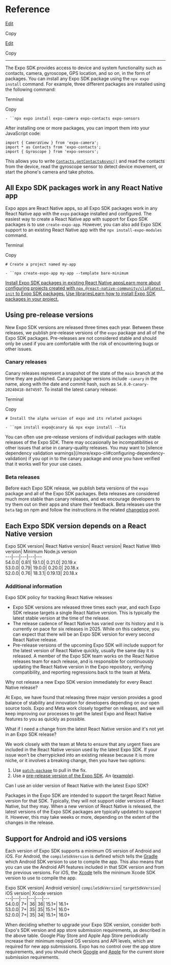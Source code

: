 # Reference

[Edit](https://github.com/expo/expo/edit/main/docs/pages/versions/v54.0.0/index.mdx)

Copy

[Edit](https://github.com/expo/expo/edit/main/docs/pages/versions/v54.0.0/index.mdx)

Copy

* * *

The Expo SDK provides access to device and system functionality such as
contacts, camera, gyroscope, GPS location, and so on, in the form of packages.
You can install any Expo SDK package using the `npx expo install` command. For
example, three different packages are installed using the following command:

Terminal

Copy

`- ``npx expo install expo-camera expo-contacts expo-sensors`

After installing one or more packages, you can import them into your
JavaScript code:

    
    
    import { CameraView } from 'expo-camera';
    import * as Contacts from 'expo-contacts';
    import { Gyroscope } from 'expo-sensors';
    

This allows you to write
[`Contacts.getContactsAsync()`](/versions/v54.0.0/sdk/contacts#contactsgetcontactsasynccontactquery)
and read the contacts from the device, read the gyroscope sensor to detect
device movement, or start the phone's camera and take photos.

## All Expo SDK packages work in any React Native app

Expo apps are React Native apps, so all Expo SDK packages work in any React
Native app with the `expo` package installed and configured. The easiest way
to create a React Native app with support for Expo SDK packages is to use
`create-expo-app`. However, you can also add Expo SDK support to an existing
React Native app with the `npx install-expo-modules` command.

Terminal

Copy

`# Create a project named my-app`

`- ``npx create-expo-app my-app --template bare-minimum`

[Install Expo SDK packages in existing React Native appsLearn more about
configuring projects created with `npx @react-native-community/cli@latest
init` to Expo SDK packages.](/bare/installing-expo-modules) [Use
librariesLearn how to install Expo SDK packages in your
project.](/workflow/using-libraries)

## Using pre-release versions

New Expo SDK versions are released three times each year. Between these
releases, we publish pre-release versions of the `expo` package and all of the
Expo SDK packages. Pre-releases are not considered stable and should only be
used if you are comfortable with the risk of encountering bugs or other
issues.

### Canary releases

Canary releases represent a snapshot of the state of the `main` branch at the
time they are published. Canary package versions include `-canary` in the
name, along with the date and commit hash, such as
`54.0.0-canary-20240418-8d74597`. To install the latest canary release:

Terminal

Copy

`# Install the alpha version of expo and its related packages`

`- ``npm install expo@canary && npx expo install --fix`

You can often use pre-release versions of individual packages with stable
releases of the Expo SDK. There may occasionally be incompatibilities or other
issues that arise in canary-quality releases. You may want to [silence
dependency validation warnings](/more/expo-cli#configuring-dependency-
validation) if you opt in to the canary package and once you have verified
that it works well for your use cases.

### Beta releases

Before each Expo SDK release, we publish beta versions of the `expo` package
and all of the Expo SDK packages. Beta releases are considered much more
stable than canary releases, and we encourage developers to try them out on
their apps and share their feedback. Beta releases use the `beta` tag on npm
and follow the instructions in the related
[changelog](https://expo.dev/changelog) post.

## Each Expo SDK version depends on a React Native version

Expo SDK version| React Native version| React version| React Native Web
version| Minimum Node.js version  
---|---|---|---|---  
54.0.0| 0.81| 19.1.0| 0.21.0| 20.19.x  
53.0.0| 0.79| 19.0.0| 0.20.0| 20.18.x  
52.0.0| 0.76| 18.3.1| 0.19.13| 20.18.x  
  
### Additional information

Expo SDK policy for tracking React Native releases

  * Expo SDK versions are released three times each year, and each Expo SDK release targets a single React Native version. This is typically the latest stable version at the time of the release.
  * The release cadence of React Native has varied over its history and it is currently on pace for six releases in 2025. While on this cadence, you can expect that there will be an Expo SDK version for every second React Native release.
  * Pre-release versions of the upcoming Expo SDK will include support for the latest version of React Native quickly, usually the same day it is released. A member of the Expo SDK team works on the React Native releases team for each release, and is responsible for continuously updating the React Native version in the Expo repository, verifying compatibility, and reporting regressions back to the team at Meta.

Why not release a new Expo SDK version immediately for every React Native
release?

At Expo, we have found that releasing three major version provides a good
balance of stability and innovation for developers depending on our open
source tools. Expo and Meta work closely together on releases, and we will
keep improving our processes to get the latest Expo and React Native features
to you as quickly as possible.

What if I need a change from the latest React Native version and it's not yet
in an Expo SDK release?

We work closely with the team at Meta to ensure that any urgent fixes are
included in the React Native version used by the latest Expo SDK. If your
issue won't be cherrypicked into an existing release because it is more niche,
or it involves a breaking change, then you have two options:

  1. Use [`patch-package`](https://github.com/ds300/patch-package) to pull in the fix.
  2. Use a [pre-release version of the Expo SDK](/versions/v54.0.0#using-pre-release-versions). An ([example](https://expo.dev/changelog/react-native-78)).

Can I use an older version of React Native with the latest Expo SDK?

Packages in the Expo SDK are intended to support the target React Native
version for that SDK. Typically, they will not support older versions of React
Native, but they may. When a new version of React Native is released, the
latest versions of the Expo SDK packages are typically updated to support it.
However, this may take weeks or more, depending on the extent of the changes
in the release.

## Support for Android and iOS versions

Each version of Expo SDK supports a minimum OS version of Android and iOS. For
Android, the `compileSdkVersion` is defined which tells the
[Gradle](https://developer.android.com/studio/build) which Android SDK version
to use to compile the app. This also means that you can use the Android API
features included in that SDK version and from the previous versions. For iOS,
the [Xcode](https://developer.apple.com/news/upcoming-requirements/) tells the
minimum Xcode SDK version to use to compile the app.

Expo SDK version| Android version| `compileSdkVersion`| `targetSdkVersion`|
iOS version| Xcode version  
---|---|---|---|---|---  
54.0.0| 7+| 36| 36| 15.1+| 16.1+  
53.0.0| 7+| 35| 35| 15.1+| 16.0+  
52.0.0| 7+| 35| 34| 15.1+| 16.0+  
  
When deciding whether to upgrade your Expo SDK version, consider both Expo's
SDK version and app store submission requirements, as described in the above
table. Google Play Store and Apple App Store periodically increase their
minimum required OS versions and API levels, which are required for new app
submissions. Expo has no control over the app store requirements, and you
should check [Google](https://developer.android.com/studio/build) and
[Apple](https://developer.apple.com/news/upcoming-requirements/) for the
current store submission requirements.

